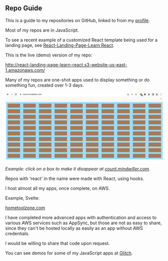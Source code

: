 ## Repo Guide

This is a guide to my repositories on GitHub, linked to from my [profile](./README.md). 

Most of my repos are in JavaScript. 

To see a recent example of a customized React template being used for a landing page, see [React-Landing-Page-Learn React](https://github.com/julianeon/React-Landing-Page-Learn-React).

This is the live (demo) version of my repo:

http://react-landing-page-learn-react.s3-website-us-east-1.amazonaws.com/

Many of my repos are one-shot apps used to display something or do something fun, created over 1-3 days.

![view of clicker app](./click_to_disappear.png)

_Example: click on a box to make it disappear at [count.mindwiller.com](https://count.mindwiller.com)._

Repos with 'react' in the name were made with React, using hooks. 

I host almost all my apps, once complete, on AWS.

Example, Svelte:

[hometoolzone.com](https://www.hometoolzone.com/)

I have completed more advanced apps with authentication and access to various AWS services such as AppSync, but those are not as easy to share, since they can't be hosted locally as easily as an app without AWS credentials. 

I would be willing to share that code upon request.

You can see demos for some of my JavaScript apps at [Glitch](https://glitch.com/@julianeon).


